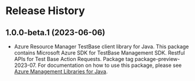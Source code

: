 # Release History

## 1.0.0-beta.1 (2023-06-06)

- Azure Resource Manager TestBase client library for Java. This package contains Microsoft Azure SDK for TestBase Management SDK. Restful APIs for Test Base Action Requests. Package tag package-preview-2023-07. For documentation on how to use this package, please see [Azure Management Libraries for Java](https://aka.ms/azsdk/java/mgmt).
